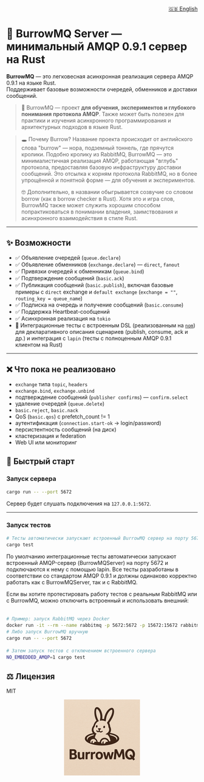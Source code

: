<p align="right">
  <a href="README.md">🇬🇧 English</a>
</p>

# 🐰 BurrowMQ Server — минимальный AMQP 0.9.1 сервер на Rust

**BurrowMQ** — это легковесная асинхронная реализация сервера AMQP 0.9.1 на языке Rust.\
Поддерживает базовые возможности очередей, обменников и доставки сообщений.

> 🦀 BurrowMQ — проект **для обучения, экспериментов и глубокого понимания протокола AMQP**. Также может быть полезен для практики и изучения асинхронного программирования и архитектурных подходов в языке Rust.

> 🕳️ Почему Burrow? Название проекта происходит от английского слова "burrow" — нора, подземный тоннель, где прячутся кролики. Подобно кролику из RabbitMQ, BurrowMQ — это минималистичная реализация AMQP, работающая "вглубь" протокола, предоставляя базовую инфраструктуру доставки сообщений. Это отсылка к корням протокола RabbitMQ, но в более упрощённой и понятной форме — для обучения и экспериментов.
>
> 🤓 Дополнительно, в названии обыгрывается созвучие со словом borrow (как в borrow checker в Rust). Хотя это и игра слов, BurrowMQ также может служить хорошим способом попрактиковаться в понимании владения, заимствования и асинхронного взаимодействия в стиле Rust.

---

## ✨ Возможности

- ✅ Объявление очередей (`queue.declare`)
- ✅ Объявление обменников (`exchange.declare`) — `direct`, `fanout`
- ✅ Привязки очередей к обменникам (`queue.bind`)
- ✅ Подтверждение сообщений (`basic.ack`)
- ✅ Публикация сообщений (`basic.publish`), включая базовые примеры с `direct` exchange и `default exchange` (`exchange = ""`, `routing_key = queue_name`)
- ✅ Подписка на очередь и получение сообщений (`basic.consume`)
- ✅ Поддержка Heartbeat-сообщений
- ✅ Асинхронная реализация на `tokio`
- 🧪 Интеграционные тесты с встроенным DSL (реализованным на [`nom`](https://github.com/rust-bakery/nom)) для декларативного описания сценариев (publish, consume, ack и др.) и интеграция с `lapin` (тесты с полноценным AMQP 0.9.1 клиентом на Rust) 
    
---

## ❌ Что пока не реализовано

- `exchange` типа `topic`, `headers`
- `exchange.bind`, `exchange.unbind`
- подтверждение сообщений (`publisher confirms`) — `confirm.select`
- удаление очередей (`queue.delete`)
- `basic.reject`, `basic.nack`
- QoS (`basic.qos`) с prefetch_count != 1
- аутентификация (`connection.start-ok` → login/password)
- персистентность сообщений (на диск)
- кластеризация и federation
- Web UI или мониторинг


## 🚀 Быстрый старт

### Запуск сервера

```bash
cargo run -- --port 5672
```

Сервер будет слушать подключения на `127.0.0.1:5672`.

---

### Запуск тестов

```bash
# Тесты автоматически запускают встроенный BurrowMQ сервер на порту 5672
cargo test
```

По умолчанию интеграционные тесты автоматически запускают встроенный AMQP-сервер (BurrowMQServer) на порту 5672 и подключаются к нему с помощью lapin. Все тесты разработаны в соответствии со стандартом AMQP 0.9.1 и должны одинаково корректно работать как с BurrowMQServer, так и с RabbitMQ.

Если вы хотите протестировать работу тестов с реальным RabbitMQ или с BurrowMQ, можно отключить встроенный и использовать внешний:

```bash

# Пример: запуск RabbitMQ через Docker
docker run -it --rm --name rabbitmq -p 5672:5672 -p 15672:15672 rabbitmq:4-management
# Либо запуск BurrowMQ вручную
cargo run -- --port 5672

# Затем запуск тестов с отключением встроенного сервера
NO_EMBEDDED_AMQP=1 cargo test
```

## ⚖️ Лицензия

MIT

<p align="center">
  <img src="docs/burrowmq-logo.png" width="200" alt="BurrowMQ logo" />
</p>
